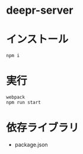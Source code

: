 # deepr-server

# インストール

    npm i

# 実行

    webpack
    npm run start

# 依存ライブラリ

  - package.json
